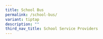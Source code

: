 ```yaml
---
title: School Bus
permalink: /school-bus/
variant: tiptap
description: ""
third_nav_title: School Service Providers
---
```

